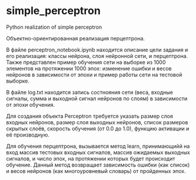 # simple_perceptron
Python realization of simple perceptron

Объектно-ориентированная реализация перцептрона. 

В файле perceptron_notebook.ipynb находится описание цели задания и его реализация: классы нейрона, слоя нейронной сети, и перцептрона.
Также представлен пример обучения сети на выборке из 1000 элементов на протяжении 1000 эпох: изменение ошибки и весов нейронов в зависимости от эпохи и пример работы сети на тестовой выборке.

В файле log.txt находится запись состнояния сети (веса, входные сигналы, сумма и выходной сигнал нейронов по слоям) в зависимости от эпохи обучения.

Для создания объекта Perceptron требуется указать размер слоя входных нейронов, размер слоя выходных нейронов, список размеров скрытых слоёв, скорость обучения (от 0.0 до 1.0), функцию активации и её производную.

Для обучения перцептрона, вызывается метод learn, принимающийй на вход массив тестовых входных сигналов, массив ожидаемых выходных сигналов, и число эпох, на протяжении которых будет происходит обучение. Данный метод возвращает зависимость ошибки (как список) и весов нейронов (как многоуровневый словарь) от пройденных эпох.
